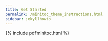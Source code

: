 ```yaml
---
title: Get Started
permalink: /minitoc_theme_instructions.html
sidebar: jekyllhowto
---
```


{% include pdfminitoc.html %}
